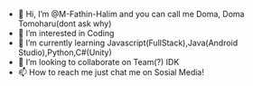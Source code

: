 - 👋 Hi, I’m @M-Fathin-Halim and you can call me Doma, Doma Tomoharu(dont ask why)
- 👀 I’m interested in Coding
- 🌱 I’m currently learning Javascript(FullStack),Java(Android Studio),Python,C#(Unity)
- 💞️ I’m looking to collaborate on Team(?) IDK
- 📫 How to reach me just chat me on Sosial Media!

<!---
M-Fathin-Halim/M-Fathin-Halim is a ✨ special ✨ repository because its `README.md` (this file) appears on your GitHub profile.
You can click the Preview link to take a look at your changes.
--->
